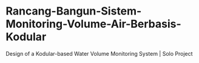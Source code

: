 # Rancang-Bangun-Sistem-Monitoring-Volume-Air-Berbasis-Kodular
Design of a Kodular-based Water Volume Monitoring System | Solo Project
